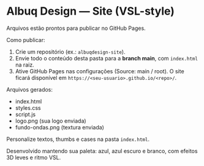 # Albuq Design — Site (VSL-style)

Arquivos estão prontos para publicar no GitHub Pages.

Como publicar:
1. Crie um repositório (ex.: `albuqdesign-site`).
2. Envie todo o conteúdo desta pasta para a **branch main**, com `index.html` na raiz.
3. Ative GitHub Pages nas configurações (Source: main / root). O site ficará disponível em `https://<seu-usuario>.github.io/<repo>/`.

Arquivos gerados:
- index.html
- styles.css
- script.js
- logo.png (sua logo enviada)
- fundo-ondas.png (textura enviada)

Personalize textos, thumbs e cases na pasta `index.html`.

Desenvolvido mantendo sua paleta: azul, azul escuro e branco, com efeitos 3D leves e ritmo VSL.

